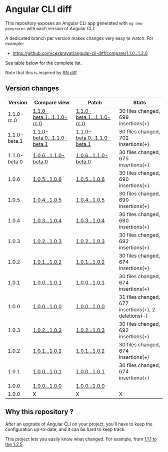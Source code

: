# Angular CLI diff

This repository exposes an Angular CLI app generated with
`ng new ponyracer` with each version of Angular CLI.

A dedicated branch per version makes changes very easy
to watch. For example:

* https://github.com/cexbrayat/angular-cli-diff/compare/1.1.0...1.2.0

See table below for the complete list.

Note that this is inspired by [RN diff](https://github.com/ncuillery/rn-diff)

## Version changes

Version|Compare view|Patch|Stats
----|----|----|----
  1.1.0-rc.0|[1.1.0-beta.1...1.1.0-rc.0](https://github.com/cexbrayat/angular-cli-diff/compare/1.1.0-beta.1...1.1.0-rc.0)|[1.1.0-beta.1...1.1.0-rc.0](https://github.com/cexbrayat/angular-cli-diff/compare/1.1.0-beta.1...1.1.0-rc.0.diff)| 30 files changed, 699 insertions(+)
  1.1.0-beta.1|[1.1.0-beta.0...1.1.0-beta.1](https://github.com/cexbrayat/angular-cli-diff/compare/1.1.0-beta.0...1.1.0-beta.1)|[1.1.0-beta.0...1.1.0-beta.1](https://github.com/cexbrayat/angular-cli-diff/compare/1.1.0-beta.0...1.1.0-beta.1.diff)| 30 files changed, 702 insertions(+)
  1.1.0-beta.0|[1.0.6...1.1.0-beta.0](https://github.com/cexbrayat/angular-cli-diff/compare/1.0.6...1.1.0-beta.0)|[1.0.6...1.1.0-beta.0](https://github.com/cexbrayat/angular-cli-diff/compare/1.0.6...1.1.0-beta.0.diff)| 30 files changed, 675 insertions(+)
  1.0.6|[1.0.5...1.0.6](https://github.com/cexbrayat/angular-cli-diff/compare/1.0.5...1.0.6)|[1.0.5...1.0.6](https://github.com/cexbrayat/angular-cli-diff/compare/1.0.5...1.0.6.diff)| 30 files changed, 690 insertions(+)
  1.0.5|[1.0.4...1.0.5](https://github.com/cexbrayat/angular-cli-diff/compare/1.0.4...1.0.5)|[1.0.4...1.0.5](https://github.com/cexbrayat/angular-cli-diff/compare/1.0.4...1.0.5.diff)| 30 files changed, 690 insertions(+)
  1.0.4|[1.0.3...1.0.4](https://github.com/cexbrayat/angular-cli-diff/compare/1.0.3...1.0.4)|[1.0.3...1.0.4](https://github.com/cexbrayat/angular-cli-diff/compare/1.0.3...1.0.4.diff)| 30 files changed, 690 insertions(+)
  1.0.3|[1.0.2...1.0.3](https://github.com/cexbrayat/angular-cli-diff/compare/1.0.2...1.0.3)|[1.0.2...1.0.3](https://github.com/cexbrayat/angular-cli-diff/compare/1.0.2...1.0.3.diff)| 30 files changed, 692 insertions(+)
  1.0.2|[1.0.1...1.0.2](https://github.com/cexbrayat/angular-cli-diff/compare/1.0.1...1.0.2)|[1.0.1...1.0.2](https://github.com/cexbrayat/angular-cli-diff/compare/1.0.1...1.0.2.diff)| 30 files changed, 674 insertions(+)
  1.0.1|[1.0.0...1.0.1](https://github.com/cexbrayat/angular-cli-diff/compare/1.0.0...1.0.1)|[1.0.0...1.0.1](https://github.com/cexbrayat/angular-cli-diff/compare/1.0.0...1.0.1.diff)| 30 files changed, 674 insertions(+)
  1.0.0|[1.0.0...1.0.0](https://github.com/cexbrayat/angular-cli-diff/compare/1.0.0...1.0.0)|[1.0.0...1.0.0](https://github.com/cexbrayat/angular-cli-diff/compare/1.0.0...1.0.0.diff)| 31 files changed, 677 insertions(+), 2 deletions(-)
  1.0.3|[1.0.2...1.0.3](https://github.com/cexbrayat/angular-cli-diff/compare/1.0.2...1.0.3)|[1.0.2...1.0.3](https://github.com/cexbrayat/angular-cli-diff/compare/1.0.2...1.0.3.diff)| 30 files changed, 692 insertions(+)
  1.0.2|[1.0.1...1.0.2](https://github.com/cexbrayat/angular-cli-diff/compare/1.0.1...1.0.2)|[1.0.1...1.0.2](https://github.com/cexbrayat/angular-cli-diff/compare/1.0.1...1.0.2.diff)| 30 files changed, 674 insertions(+)
  1.0.1|[1.0.0...1.0.1](https://github.com/cexbrayat/angular-cli-diff/compare/1.0.0...1.0.1)|[1.0.0...1.0.1](https://github.com/cexbrayat/angular-cli-diff/compare/1.0.0...1.0.1.diff)| 30 files changed, 674 insertions(+)
  1.0.0|[1.0.0...1.0.0](https://github.com/cexbrayat/angular-cli-diff/compare/1.0.0...1.0.0)|[1.0.0...1.0.0](https://github.com/cexbrayat/angular-cli-diff/compare/1.0.0...1.0.0.diff)|
1.0.0|X|X|X

## Why this repository ?

After an upgrade of Angular CLI on your project, you'll have to keep the configuration up-to-date, and it can be hard to keep track.

This project lets you easily know what changed. For example, from
[1.1.1 to the 1.2.5](https://github.com/cexbrayat/angular-cli-diff/compare/1.1.1...1.2.5).
